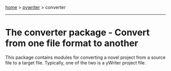 [home](index) > [pywriter](pywriter) > converter

- - -

# The converter package - Convert from one file format to another

This package contains modules for converting a novel project from a source file to 
a target file. Typically, one of the two is a yWriter project file. 
